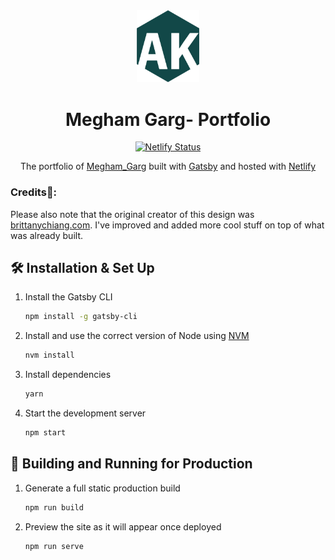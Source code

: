 <div align="center">
  <img alt="Logo" src="https://raw.githubusercontent.com/bchiang7/v4/master/src/images/logo.png" width="100" />
</div>
<h1 align="center">
  Megham Garg- Portfolio
</h1>
<p align="center">
  <a href="https://app.netlify.com/sites/meghamgarg/deploys" target="_blank">
    <img src="https://api.netlify.com/api/v1/badges/0ac14488-7759-4c6a-b5e5-56c2cdce12cf/deploy-status" alt="Netlify Status" />
  </a>
</p>
<p align="center">
  The portfolio of <a href="https://meghamgarg.netlify.app/" target="_blank">Megham_Garg</a> built with <a href="https://www.gatsbyjs.org/" target="_blank">Gatsby</a> and hosted with <a href="https://www.netlify.com/" target="_blank">Netlify</a>
</p>

### Credits🚨:
Please also note that the original creator of this design was [brittanychiang.com](https://brittanychiang.com).
I've improved and added more cool stuff on top of what was already built.

## 🛠 Installation & Set Up
1. Install the Gatsby CLI

   ```sh
   npm install -g gatsby-cli
   ```
2. Install and use the correct version of Node using [NVM](https://github.com/nvm-sh/nvm)
   ```sh
   nvm install
   ```
3. Install dependencies
   ```sh
   yarn
   ```
4. Start the development server
   ```sh
   npm start
   ```
   
## 🚀 Building and Running for Production
1. Generate a full static production build
   ```sh
   npm run build
   ```
2. Preview the site as it will appear once deployed
   ```sh
   npm run serve
   ```
